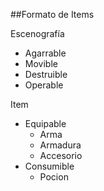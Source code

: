 ﻿##Formato de Items

Escenografía
- Agarrable
- Movible
- Destruible
- Operable

Item
 - Equipable
   - Arma
   - Armadura
   - Accesorio
 - Consumible
   - Pocion
